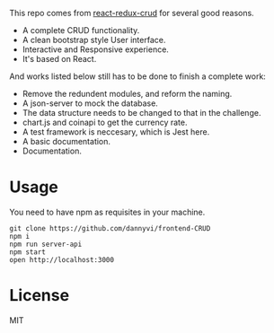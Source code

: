This repo comes from [react-redux-crud](https://github.com/tb/react-redux-crud) for several good reasons.

* A complete CRUD functionality.
* A clean bootstrap style User interface.
* Interactive and Responsive experience.
* It's based on React.

And works listed below still has to be done to finish a complete work:

* Remove the redundent modules, and reform the naming.
* A json-server to mock the database.
* The data structure needs to be changed to that in the challenge.
* chart.js and coinapi to get the currency rate.
* A test framework is neccesary, which is Jest here.
* A basic documentation.
* Documentation.

Usage
=======

You need to have npm as requisites in your machine. 

    git clone https://github.com/dannyvi/frontend-CRUD
    npm i
    npm run server-api
    npm start
    open http://localhost:3000    
    
License
=========

MIT    
